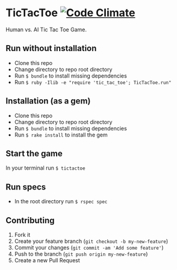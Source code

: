 # TicTacToe [![Code Climate](https://codeclimate.com/github/karimmtarek/tic_tac_toe/badges/gpa.svg)](https://codeclimate.com/github/karimmtarek/tic_tac_toe)

Human vs. AI Tic Tac Toe Game.

## Run without installation
- Clone this repo
- Change directory to repo root directory
- Run `$ bundle` to install missing dependencies
- Run `$ ruby -Ilib -e "require 'tic_tac_toe'; TicTacToe.run"`

## Installation (as a gem)

- Clone this repo
- Change directory to repo root directory
- Run `$ bundle` to install missing dependencies
- Run `$ rake install` to install the gem

## Start the game

In your terminal run `$ tictactoe`

## Run specs
- In the root directory run `$ rspec spec`

## Contributing

1. Fork it
2. Create your feature branch (`git checkout -b my-new-feature`)
3. Commit your changes (`git commit -am 'Add some feature'`)
4. Push to the branch (`git push origin my-new-feature`)
5. Create a new Pull Request
